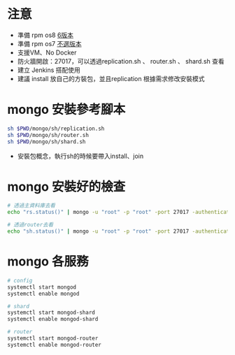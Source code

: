 # 注意
- 準備 rpm os8 [6版本](https://repo.mongodb.org/yum/redhat/8/mongodb-org/6.0/x86_64/RPMS/)
- 準備 rpm os7 [不選版本](https://repo.mongodb.org/yum/redhat/7/mongodb-org/)
- 支援VM、No Docker
- 防火牆開啟：27017，可以透過replication.sh 、 router.sh 、 shard.sh 查看
- 建立 Jenkins 搭配使用
- 建議 install 放自己的方裝包，並且replication 根據需求修改安裝模式

# mongo 安裝參考腳本
```sh
sh $PWD/mongo/sh/replication.sh
sh $PWD/mongo/sh/router.sh
sh $PWD/mongo/sh/shard.sh
```
- 安裝包概念，執行sh的時候要帶入install、join

# mongo 安裝好的檢查
```sh
# 透過主資料庫去看
echo "rs.status()" | mongo -u "root" -p "root" -port 27017 -authenticationDatabase "admin" | grep "stateStr\|name"

# 透過router去看
echo "sh.status()" | mongo -u "root" -p "root" -port 27017 -authenticationDatabase "admin"
```
# mongo 各服務
```sh
# config
systemctl start mongod
systemctl enable mongod

# shard
systemctl start mongod-shard
systemctl enable mongod-shard

# router
systemctl start mongod-router
systemctl enable mongod-router
```
